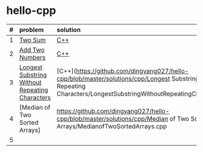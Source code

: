 # hello-cpp
|#| problem  | solution  |
|:---------------|:---------------|:---------------|
|1| [Two Sum](https://leetcode.com/problems/two-sum/description/)|[C++](https://github.com/dingyang027/hello-cpp/blob/master/solutions/cpp/2sum/2sum.cpp)|
|2| [Add Two Numbers](https://leetcode.com/problems/add-two-numbers/description/)|[C++](https://github.com/dingyang027/hello-cpp/blob/master/solutions/cpp/add2num/add2num.cpp)|
|3| [Longest Substring Without Repeating Characters](https://leetcode.com/problems/longest-substring-without-repeating-characters/description/)|[C++](https://github.com/dingyang027/hello-cpp/blob/master/solutions/cpp/Longest Substring Without Repeating Characters/LongestSubstringWithoutRepeatingCharacters.cpp)|
|4|[Median of Two Sorted Arrays]|https://github.com/dingyang027/hello-cpp/blob/master/solutions/cpp/Median of Two Sorted Arrays/MedianofTwoSortedArrays.cpp|
|5|||
